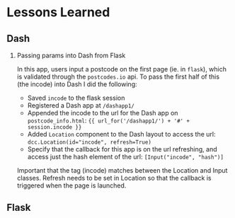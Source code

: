 # Lessons Learned

## Dash

1. Passing params into Dash from Flask

    In this app, users input a postcode on the first page (ie. in `flask`), which is validated through the `postcodes.io` api. To pass the first half of this (the incode) into Dash I did the following:

   * Saved `incode` to the flask session
   * Registered a Dash app at `/dashapp1/`
   * Appended the incode to the url for the Dash app on `postcode_info.html`: `{{ url_for('/dashapp1/') + '#' + session.incode }}`
   * Added `Location` component to the Dash layout to access the url: `dcc.Location(id="incode", refresh=True)`
   * Specify that the callback for this app is on the url refreshing, and access just the hash element of the url: `[Input("incode", "hash")]`

    Important that the tag (incode) matches between the Location and Input classes. Refresh needs to be set in Location so that the callback is triggered when the page is launched.

## Flask

